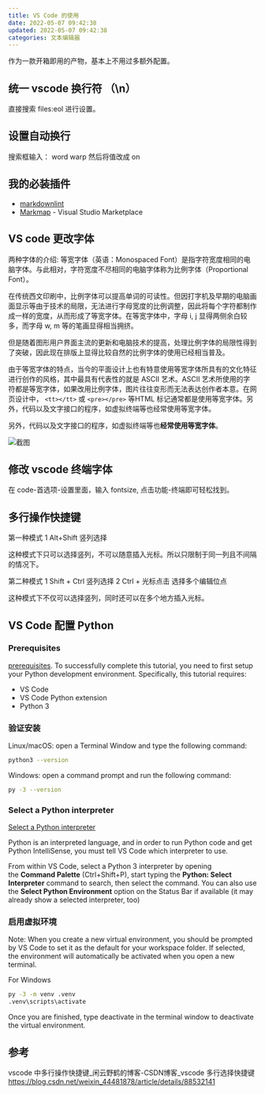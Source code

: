 ```yaml
---
title: VS Code 的使用
date: 2022-05-07 09:42:38
updated: 2022-05-07 09:42:38
categories: 文本编辑器
---
```


作为一款开箱即用的产物，基本上不用过多额外配置。

## 统一 vscode 换行符 （\n）

直接搜索 files:eol 进行设置。

## 设置自动换行

搜索框输入： word warp 然后将值改成 on

## 我的必装插件

* [markdownlint](https://marketplace.visualstudio.com/items?itemName=DavidAnson.vscode-markdownlint)
* [Markmap](https://marketplace.visualstudio.com/items?itemName=gera2ld.markmap-vscode) - Visual Studio Marketplace

<!-- more -->

## VS code 更改字体

两种字体的介绍:
等宽字体（英语：Monospaced Font）是指字符宽度相同的电脑字体。与此相对，字符宽度不尽相同的电脑字体称为比例字体（Proportional Font）。

在传统西文印刷中，比例字体可以提高单词的可读性。但因打字机及早期的电脑画面显示等由于技术的局限，无法进行字母宽度的比例调整，因此将每个字符都制作成一样的宽度，从而形成了等宽字体。在等宽字体中，字母 i, j 显得两侧余白较多，而字母 w, m 等的笔画显得相当拥挤。

但是随着图形用户界面主流的更新和电脑技术的提高，处理比例字体的局限性得到了突破，因此现在排版上显得比较自然的比例字体的使用已经相当普及。

由于等宽字体的特点，当今的平面设计上也有特意使用等宽字体所具有的文化特征进行创作的风格，其中最具有代表性的就是 ASCII 艺术。ASCII 艺术所使用的字符都是等宽字体，如果改用比例字体，图片往往变形而无法表达创作者本意。在网页设计中， `<tt></tt>` 或 `<pre></pre>` 等HTML 标记通常都是使用等宽字体。另外，代码以及文字接口的程序，如虚拟终端等也经常使用等宽字体。

另外，代码以及文字接口的程序，如虚拟终端等也**经常使用等宽字体**。

![截图](http://likai.test.upcdn.net/%E6%96%87%E6%9C%AC%E7%BC%96%E8%BE%91%E5%99%A8-%E4%BD%BF%E7%94%A8/VS-Code-%E4%BD%BF%E7%94%A8/1.png)

## 修改 vscode 终端字体

在 code-首选项-设置里面，输入 fontsize, 点击功能-终端即可轻松找到。

## 多行操作快捷键

第一种模式
1 Alt+Shift  竖列选择

这种模式下只可以选择竖列，不可以随意插入光标。所以只限制于同一列且不间隔的情况下。

第二种模式
1 Shift + Ctrl 竖列选择
2 Ctrl + 光标点击 选择多个编辑位点

这种模式下不仅可以选择竖列，同时还可以在多个地方插入光标。

## VS Code 配置 Python

### Prerequisites

[prerequisites](https://code.visualstudio.com/docs/python/python-tutorial#_prerequisites). To successfully complete this tutorial, you need to first setup your Python development environment. Specifically, this tutorial requires:

* VS Code
* VS Code Python extension
* Python 3

### 验证安装

Linux/macOS: open a Terminal Window and type the following command:

```sh
python3 --version
```

Windows: open a command prompt and run the following command:

```sh
py -3 --version
```

### Select a Python interpreter

[Select a Python interpreter](https://code.visualstudio.com/docs/python/python-tutorial#_select-a-python-interpreter)

Python is an interpreted language, and in order to run Python code and get Python IntelliSense, you must tell VS Code which interpreter to use.

From within VS Code, select a Python 3 interpreter by opening the **Command Palette** (Ctrl+Shift+P), start typing the **Python: Select Interpreter** command to search, then select the command. You can also use the **Select Python Environment** option on the Status Bar if available (it may already show a selected interpreter, too)

### 启用虚拟环境

Note: When you create a new virtual environment, you should be prompted by VS Code to set it as the default for your workspace folder. If selected, the environment will automatically be activated when you open a new terminal.

For Windows

```sh
py -3 -m venv .venv
.venv\scripts\activate
```

Once you are finished, type deactivate in the terminal window to deactivate the virtual environment.

## 参考

vscode 中多行操作快捷键_闲云野鹤的博客-CSDN博客_vscode 多行选择快捷键
<https://blog.csdn.net/weixin_44481878/article/details/88532141>
